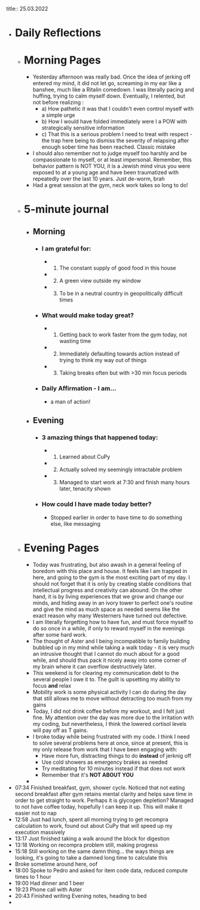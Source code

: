 title:: 25.03.2022

- # Daily Reflections
	- # Morning Pages
		- Yesterday afternoon was really bad. Once the idea of jerking off entered my mind, it did not let go, screaming in my ear like a banshee, much like a Ritalin comedown. I was literally pacing and huffing, trying to calm myself down. Eventually, I relented, but not before realizing :
			- a) How pathetic it was that I couldn't even control myself with a simple urge
			- b) How I would have folded immediately were I a POW with strategically sensitive information
			- c) That this is a serious problem I need to treat with respect - the trap here being to dismiss the severity of relapsing after enough sober time has been reached. Classic mistake
		- I should also remember not to judge myself too harshly and be compassionate to myself, or at least impersonal. Remember, this behavior pattern is NOT YOU, it is a Jewish mind virus you were exposed to at a young age and have been traumatized with repeatedly over the last 10 years. Just de-worm, brah
		- Had a great session at the gym, neck work takes so long to do!
	- # 5-minute journal
		- ## Morning
			- ### I am grateful for:
				- 1. The constant supply of good food in this house
				- 2. A green view outside my window
				- 3. To be in a neutral country in geopolitically difficult times
			- ### What would make today great?
				- 1. Getting back to work faster from the gym today, not wasting time
				- 2. Immediately defaulting towards action instead of trying to think my way out of things
				- 3. Taking breaks often but with >30 min focus periods
			- ### Daily Affirmation - I am...
				- a man of action!
		- ## Evening
			- ### 3 amazing things that happened today:
				- 1. Learned about CuPy
				- 2. Actually solved my seemingly intractable problem
				- 3. Managed to start work at 7:30 and finish many hours later, tenacity shown
			- ### How could I have made today better?
				- Stopped earlier in order to have time to do something else, like messaging
	- # Evening Pages
		- Today was frustrating, but also awash in a general feeling of boredom with this place and house. It feels like I am trapped in here, and going to the gym is the most exciting part of my day. I should not forget that it is only by creating stable conditions that intellectual progress and creativity can abound. On the other hand, it is by living experiences that we grow and change our minds, and hiding away in an ivory tower to perfect one's routine and give the mind as much space as needed seems like the exact reason why many Westerners have turned out defective.
		- I am literally forgetting how to have fun, and must force myself to do so once in a while, if only to reward myself in the evenings after some hard work.
		- The thought of Aster and I being incompatible to family building bubbled up in my mind while taking a walk today - it is very much an intrusive thought that I cannot do much about for a good while, and should thus pack it nicely away into some corner of my brain where it can overflow destructively later.
		- This weekend is for clearing my communication debt to the several people I owe it to. The guilt is upsetting my ability to focus **and** relax
		- Mobility work is some physical activity I can do during the day that still allows me to move without detracting too much from my gains
		- Today, I did not drink coffee before my workout, and I felt just fine. My attention over the day was more due to the irritation with my coding, but nevertheless, I think the lowered cortisol levels will pay off as T gains.
		- I broke today while being frustrated with my code. I think I need to solve several problems here at once, since at present, this is my only release from work that I have been engaging with:
			- Have more fun, distracting things to do **instead** of jerknig off
			- Use cold showers as emergency brakes as needed
			- Try meditating for 10 minutes instead if that does not work
			- Remember that it's **NOT ABOUT YOU**
		-
- 07:34 Finished breakfast, gym, shower cycle. Noticed that not eating second breakfast after gym retains mental clarity and helps save time in order to get straight to work. Perhaps it is glycogen depletion? Managed to not have coffee today, hopefully I can keep it up. This will make it easier not to nap
- 12:58 Just had lunch, spent all morning trying to get recompra calculation to work, found out about CuPy that will speed up my execution massively
- 13:17 Just finished taking a walk around the block for digestion
- 13:18 Working on recompra problem still, making progress
- 15:18 Still working on the same damn thing... the ways things are looking, it's going to take a damned long time to calculate this
- Broke sometime around here, oof
- 18:00 Spoke to Pedro and asked for item code data, reduced compute times to 1 hour
- 19:00 Had dinner and 1 beer
- 19:23 Phone call with Aster
- 20:43 Finished writing Evening notes, heading to bed
-
